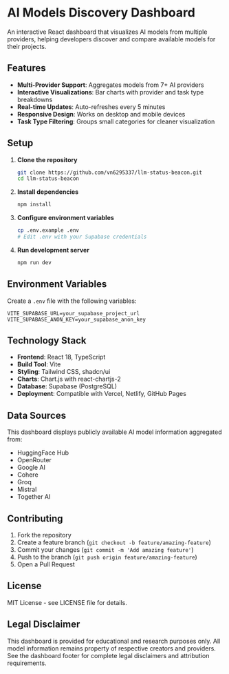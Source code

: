 # AI Models Discovery Dashboard

An interactive React dashboard that visualizes AI models from multiple providers, helping developers discover and compare available models for their projects.

## Features

- **Multi-Provider Support**: Aggregates models from 7+ AI providers
- **Interactive Visualizations**: Bar charts with provider and task type breakdowns
- **Real-time Updates**: Auto-refreshes every 5 minutes
- **Responsive Design**: Works on desktop and mobile devices
- **Task Type Filtering**: Groups small categories for cleaner visualization

## Setup

1. **Clone the repository**
   ```bash
   git clone https://github.com/vn6295337/llm-status-beacon.git
   cd llm-status-beacon
   ```

2. **Install dependencies**
   ```bash
   npm install
   ```

3. **Configure environment variables**
   ```bash
   cp .env.example .env
   # Edit .env with your Supabase credentials
   ```

4. **Run development server**
   ```bash
   npm run dev
   ```

## Environment Variables

Create a `.env` file with the following variables:

```env
VITE_SUPABASE_URL=your_supabase_project_url
VITE_SUPABASE_ANON_KEY=your_supabase_anon_key
```

## Technology Stack

- **Frontend**: React 18, TypeScript
- **Build Tool**: Vite
- **Styling**: Tailwind CSS, shadcn/ui
- **Charts**: Chart.js with react-chartjs-2
- **Database**: Supabase (PostgreSQL)
- **Deployment**: Compatible with Vercel, Netlify, GitHub Pages

## Data Sources

This dashboard displays publicly available AI model information aggregated from:
- HuggingFace Hub
- OpenRouter
- Google AI
- Cohere
- Groq
- Mistral
- Together AI

## Contributing

1. Fork the repository
2. Create a feature branch (`git checkout -b feature/amazing-feature`)
3. Commit your changes (`git commit -m 'Add amazing feature'`)
4. Push to the branch (`git push origin feature/amazing-feature`)
5. Open a Pull Request

## License

MIT License - see LICENSE file for details.

## Legal Disclaimer

This dashboard is provided for educational and research purposes only. All model information remains property of respective creators and providers. See the dashboard footer for complete legal disclaimers and attribution requirements.